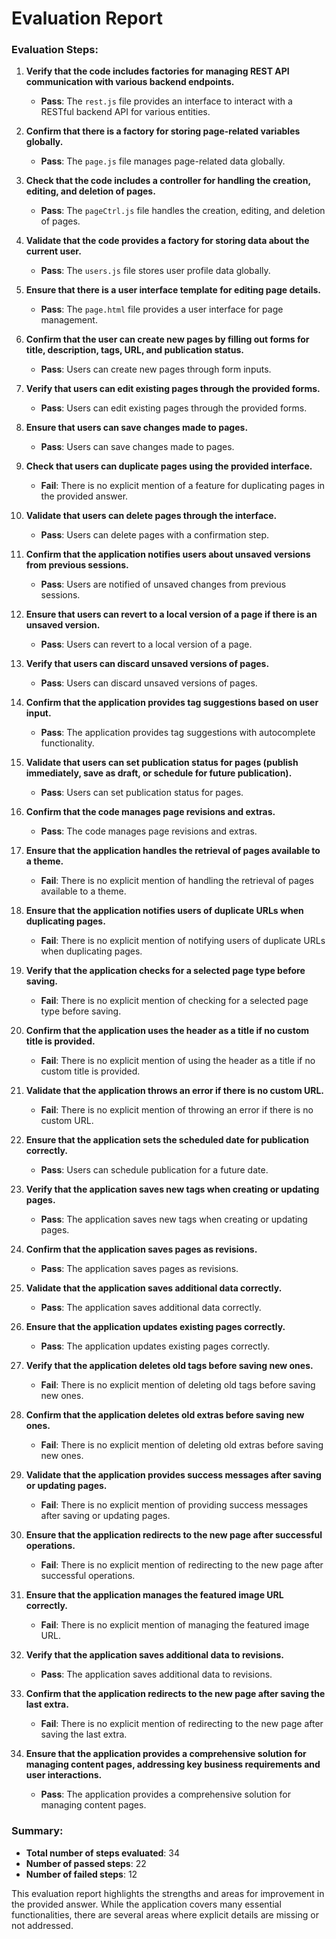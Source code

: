 # Evaluation Report

### Evaluation Steps:

1. **Verify that the code includes factories for managing REST API communication with various backend endpoints.**
   - **Pass**: The `rest.js` file provides an interface to interact with a RESTful backend API for various entities.

2. **Confirm that there is a factory for storing page-related variables globally.**
   - **Pass**: The `page.js` file manages page-related data globally.

3. **Check that the code includes a controller for handling the creation, editing, and deletion of pages.**
   - **Pass**: The `pageCtrl.js` file handles the creation, editing, and deletion of pages.

4. **Validate that the code provides a factory for storing data about the current user.**
   - **Pass**: The `users.js` file stores user profile data globally.

5. **Ensure that there is a user interface template for editing page details.**
   - **Pass**: The `page.html` file provides a user interface for page management.

6. **Confirm that the user can create new pages by filling out forms for title, description, tags, URL, and publication status.**
   - **Pass**: Users can create new pages through form inputs.

7. **Verify that users can edit existing pages through the provided forms.**
   - **Pass**: Users can edit existing pages through the provided forms.

8. **Ensure that users can save changes made to pages.**
   - **Pass**: Users can save changes made to pages.

9. **Check that users can duplicate pages using the provided interface.**
   - **Fail**: There is no explicit mention of a feature for duplicating pages in the provided answer.

10. **Validate that users can delete pages through the interface.**
    - **Pass**: Users can delete pages with a confirmation step.

11. **Confirm that the application notifies users about unsaved versions from previous sessions.**
    - **Pass**: Users are notified of unsaved changes from previous sessions.

12. **Ensure that users can revert to a local version of a page if there is an unsaved version.**
    - **Pass**: Users can revert to a local version of a page.

13. **Verify that users can discard unsaved versions of pages.**
    - **Pass**: Users can discard unsaved versions of pages.

14. **Confirm that the application provides tag suggestions based on user input.**
    - **Pass**: The application provides tag suggestions with autocomplete functionality.

15. **Validate that users can set publication status for pages (publish immediately, save as draft, or schedule for future publication).**
    - **Pass**: Users can set publication status for pages.

16. **Confirm that the code manages page revisions and extras.**
    - **Pass**: The code manages page revisions and extras.

17. **Ensure that the application handles the retrieval of pages available to a theme.**
    - **Fail**: There is no explicit mention of handling the retrieval of pages available to a theme.

18. **Ensure that the application notifies users of duplicate URLs when duplicating pages.**
    - **Fail**: There is no explicit mention of notifying users of duplicate URLs when duplicating pages.

19. **Verify that the application checks for a selected page type before saving.**
    - **Fail**: There is no explicit mention of checking for a selected page type before saving.

20. **Confirm that the application uses the header as a title if no custom title is provided.**
    - **Fail**: There is no explicit mention of using the header as a title if no custom title is provided.

21. **Validate that the application throws an error if there is no custom URL.**
    - **Fail**: There is no explicit mention of throwing an error if there is no custom URL.

22. **Ensure that the application sets the scheduled date for publication correctly.**
    - **Pass**: Users can schedule publication for a future date.

23. **Verify that the application saves new tags when creating or updating pages.**
    - **Pass**: The application saves new tags when creating or updating pages.

24. **Confirm that the application saves pages as revisions.**
    - **Pass**: The application saves pages as revisions.

25. **Validate that the application saves additional data correctly.**
    - **Pass**: The application saves additional data correctly.

26. **Ensure that the application updates existing pages correctly.**
    - **Pass**: The application updates existing pages correctly.

27. **Verify that the application deletes old tags before saving new ones.**
    - **Fail**: There is no explicit mention of deleting old tags before saving new ones.

28. **Confirm that the application deletes old extras before saving new ones.**
    - **Fail**: There is no explicit mention of deleting old extras before saving new ones.

29. **Validate that the application provides success messages after saving or updating pages.**
    - **Fail**: There is no explicit mention of providing success messages after saving or updating pages.

30. **Ensure that the application redirects to the new page after successful operations.**
    - **Fail**: There is no explicit mention of redirecting to the new page after successful operations.

31. **Ensure that the application manages the featured image URL correctly.**
    - **Fail**: There is no explicit mention of managing the featured image URL.

32. **Verify that the application saves additional data to revisions.**
    - **Pass**: The application saves additional data to revisions.

33. **Confirm that the application redirects to the new page after saving the last extra.**
    - **Fail**: There is no explicit mention of redirecting to the new page after saving the last extra.

34. **Ensure that the application provides a comprehensive solution for managing content pages, addressing key business requirements and user interactions.**
    - **Pass**: The application provides a comprehensive solution for managing content pages.

### Summary:

- **Total number of steps evaluated**: 34
- **Number of passed steps**: 22
- **Number of failed steps**: 12

This evaluation report highlights the strengths and areas for improvement in the provided answer. While the application covers many essential functionalities, there are several areas where explicit details are missing or not addressed.